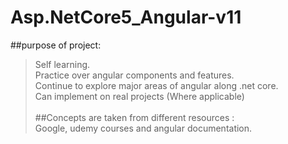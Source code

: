 # Asp.NetCore5_Angular-v11
##purpose of project:
> Self learning.<br />
> Practice over angular components and features.<br />
> Continue to explore major areas of angular along .net core.<br />
> Can implement on real projects (Where applicable)<br /><br />
##Concepts are taken from different resources : <br />
> Google, udemy courses and angular documentation. <br />
